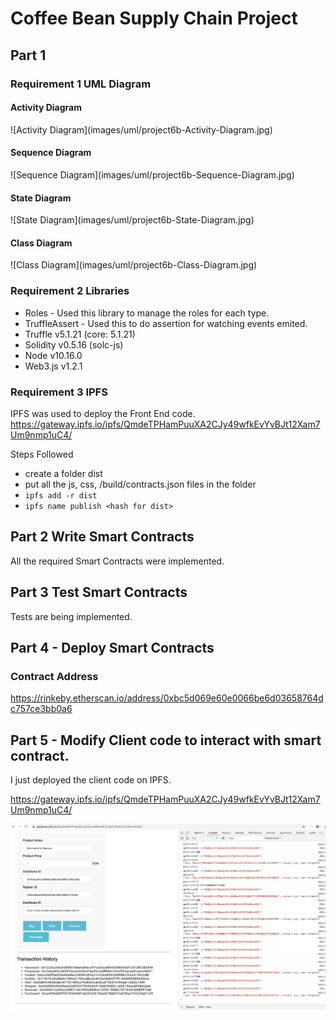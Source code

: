 # Coffee Bean Supply Chain Project

## Part 1

### Requirement 1  UML Diagram
<h4>Activity Diagram</h4>
![Activity Diagram](images/uml/project6b-Activity-Diagram.jpg)


<h4>Sequence Diagram</h4>
![Sequence Diagram](images/uml/project6b-Sequence-Diagram.jpg)

<h4>State Diagram</h4>
![State Diagram](images/uml/project6b-State-Diagram.jpg)

<h4>Class Diagram</h4>
![Class Diagram](images/uml/project6b-Class-Diagram.jpg)


### Requirement 2 Libraries

- Roles - Used this library to manage the roles for each type.
- TruffleAssert - Used this to do assertion for watching events emited.
- Truffle v5.1.21 (core: 5.1.21)
- Solidity v0.5.16 (solc-js)
- Node v10.16.0
- Web3.js v1.2.1

### Requirement 3 IPFS

IPFS was used to deploy the Front End code.
https://gateway.ipfs.io/ipfs/QmdeTPHamPuuXA2CJy49wfkEvYvBJt12Xam7Um9nmp1uC4/

Steps Followed
- create a folder dist
- put all the js, css, /build/contracts.json files in the folder
- `ipfs add -r dist`
- `ipfs name publish <hash for dist>`

## Part 2 Write Smart Contracts

All the required Smart Contracts were implemented.

## Part 3 Test Smart Contracts

Tests are being implemented.

## Part 4 - Deploy Smart Contracts

### Contract Address
https://rinkeby.etherscan.io/address/0xbc5d069e60e0066be6d03658764dc757ce3bb0a6

## Part 5 - Modify Client code to interact with smart contract.
I just deployed the client code on IPFS.

https://gateway.ipfs.io/ipfs/QmdeTPHamPuuXA2CJy49wfkEvYvBJt12Xam7Um9nmp1uC4/

![IPFS Hosted Site](images/ipfs_website.png)
